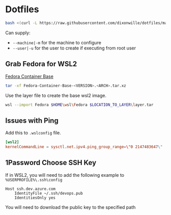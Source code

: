 # Dotfiles

```sh
bash <(curl -L https://raw.githubusercontent.com/dixonwille/dotfiles/main/install.sh)
```

Can supply:

- `--machine|-m` for the machine to configure
- `--user|-u` for the user to create if executing from root user

## Grab Fedora for WSL2

[Fedora Container Base](https://koji.fedoraproject.org/koji/packageinfo?packageID=26387)

```sh
tar -xf Fedora-Container-Base-<VERSION>.<ARCH>.tar.xz
```

Use the layer file to create the base wsl2 image.

```sh
wsl --import Fedora $HOME\wsl\Fedora $LOCATION_TO_LAYER\layer.tar
```

## Issues with Ping

Add this to `.wslconfig` file.

```toml
[wsl2]
kernelCommandLine = sysctl.net.ipv4.ping_group_range=\"0 2147483647\"
```

## 1Password Choose SSH Key

If in WSL2, you will need to add the following example to `%USERPROFILE%\.ssh\config`

```
Host ssh.dev.azure.com
    IdentityFile ~/.ssh/devops.pub
    IdentitiesOnly yes
```

You will need to download the public key to the specified path
